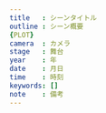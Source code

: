 ```yaml
---
title   : シーンタイトル
outline : シーン概要
{PLOT}
camera  : カメラ
stage   : 舞台
year    : 年
date    : 月日
time    : 時刻
keywords: []
note    : 備考
---
```

